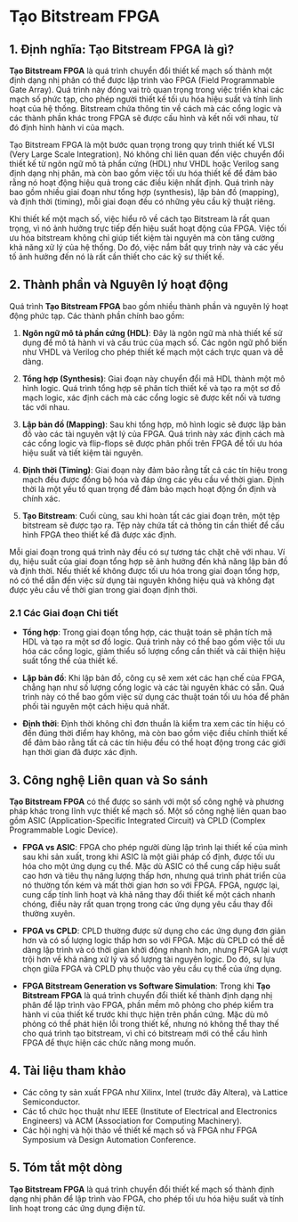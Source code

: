 # Tạo Bitstream FPGA

## 1. Định nghĩa: **Tạo Bitstream FPGA** là gì?
**Tạo Bitstream FPGA** là quá trình chuyển đổi thiết kế mạch số thành một định dạng nhị phân có thể được lập trình vào FPGA (Field Programmable Gate Array). Quá trình này đóng vai trò quan trọng trong việc triển khai các mạch số phức tạp, cho phép người thiết kế tối ưu hóa hiệu suất và tính linh hoạt của hệ thống. Bitstream chứa thông tin về cách mà các cổng logic và các thành phần khác trong FPGA sẽ được cấu hình và kết nối với nhau, từ đó định hình hành vi của mạch.

Tạo Bitstream FPGA là một bước quan trọng trong quy trình thiết kế VLSI (Very Large Scale Integration). Nó không chỉ liên quan đến việc chuyển đổi thiết kế từ ngôn ngữ mô tả phần cứng (HDL) như VHDL hoặc Verilog sang định dạng nhị phân, mà còn bao gồm việc tối ưu hóa thiết kế để đảm bảo rằng nó hoạt động hiệu quả trong các điều kiện nhất định. Quá trình này bao gồm nhiều giai đoạn như tổng hợp (synthesis), lập bản đồ (mapping), và định thời (timing), mỗi giai đoạn đều có những yêu cầu kỹ thuật riêng.

Khi thiết kế một mạch số, việc hiểu rõ về cách tạo Bitstream là rất quan trọng, vì nó ảnh hưởng trực tiếp đến hiệu suất hoạt động của FPGA. Việc tối ưu hóa bitstream không chỉ giúp tiết kiệm tài nguyên mà còn tăng cường khả năng xử lý của hệ thống. Do đó, việc nắm bắt quy trình này và các yếu tố ảnh hưởng đến nó là rất cần thiết cho các kỹ sư thiết kế.

## 2. Thành phần và Nguyên lý hoạt động
Quá trình **Tạo Bitstream FPGA** bao gồm nhiều thành phần và nguyên lý hoạt động phức tạp. Các thành phần chính bao gồm:

1. **Ngôn ngữ mô tả phần cứng (HDL)**: Đây là ngôn ngữ mà nhà thiết kế sử dụng để mô tả hành vi và cấu trúc của mạch số. Các ngôn ngữ phổ biến như VHDL và Verilog cho phép thiết kế mạch một cách trực quan và dễ dàng.

2. **Tổng hợp (Synthesis)**: Giai đoạn này chuyển đổi mã HDL thành một mô hình logic. Quá trình tổng hợp sẽ phân tích thiết kế và tạo ra một sơ đồ mạch logic, xác định cách mà các cổng logic sẽ được kết nối và tương tác với nhau.

3. **Lập bản đồ (Mapping)**: Sau khi tổng hợp, mô hình logic sẽ được lập bản đồ vào các tài nguyên vật lý của FPGA. Quá trình này xác định cách mà các cổng logic và flip-flops sẽ được phân phối trên FPGA để tối ưu hóa hiệu suất và tiết kiệm tài nguyên.

4. **Định thời (Timing)**: Giai đoạn này đảm bảo rằng tất cả các tín hiệu trong mạch đều được đồng bộ hóa và đáp ứng các yêu cầu về thời gian. Định thời là một yếu tố quan trọng để đảm bảo mạch hoạt động ổn định và chính xác.

5. **Tạo Bitstream**: Cuối cùng, sau khi hoàn tất các giai đoạn trên, một tệp bitstream sẽ được tạo ra. Tệp này chứa tất cả thông tin cần thiết để cấu hình FPGA theo thiết kế đã được xác định.

Mỗi giai đoạn trong quá trình này đều có sự tương tác chặt chẽ với nhau. Ví dụ, hiệu suất của giai đoạn tổng hợp sẽ ảnh hưởng đến khả năng lập bản đồ và định thời. Nếu thiết kế không được tối ưu hóa trong giai đoạn tổng hợp, nó có thể dẫn đến việc sử dụng tài nguyên không hiệu quả và không đạt được yêu cầu về thời gian trong giai đoạn định thời.

### 2.1 Các Giai đoạn Chi tiết
- **Tổng hợp**: Trong giai đoạn tổng hợp, các thuật toán sẽ phân tích mã HDL và tạo ra một sơ đồ logic. Quá trình này có thể bao gồm việc tối ưu hóa các cổng logic, giảm thiểu số lượng cổng cần thiết và cải thiện hiệu suất tổng thể của thiết kế.

- **Lập bản đồ**: Khi lập bản đồ, công cụ sẽ xem xét các hạn chế của FPGA, chẳng hạn như số lượng cổng logic và các tài nguyên khác có sẵn. Quá trình này có thể bao gồm việc sử dụng các thuật toán tối ưu hóa để phân phối tài nguyên một cách hiệu quả nhất.

- **Định thời**: Định thời không chỉ đơn thuần là kiểm tra xem các tín hiệu có đến đúng thời điểm hay không, mà còn bao gồm việc điều chỉnh thiết kế để đảm bảo rằng tất cả các tín hiệu đều có thể hoạt động trong các giới hạn thời gian đã được xác định.

## 3. Công nghệ Liên quan và So sánh
**Tạo Bitstream FPGA** có thể được so sánh với một số công nghệ và phương pháp khác trong lĩnh vực thiết kế mạch số. Một số công nghệ liên quan bao gồm ASIC (Application-Specific Integrated Circuit) và CPLD (Complex Programmable Logic Device).

- **FPGA vs ASIC**: FPGA cho phép người dùng lập trình lại thiết kế của mình sau khi sản xuất, trong khi ASIC là một giải pháp cố định, được tối ưu hóa cho một ứng dụng cụ thể. Mặc dù ASIC có thể cung cấp hiệu suất cao hơn và tiêu thụ năng lượng thấp hơn, nhưng quá trình phát triển của nó thường tốn kém và mất thời gian hơn so với FPGA. FPGA, ngược lại, cung cấp tính linh hoạt và khả năng thay đổi thiết kế một cách nhanh chóng, điều này rất quan trọng trong các ứng dụng yêu cầu thay đổi thường xuyên.

- **FPGA vs CPLD**: CPLD thường được sử dụng cho các ứng dụng đơn giản hơn và có số lượng logic thấp hơn so với FPGA. Mặc dù CPLD có thể dễ dàng lập trình và có thời gian khởi động nhanh hơn, nhưng FPGA lại vượt trội hơn về khả năng xử lý và số lượng tài nguyên logic. Do đó, sự lựa chọn giữa FPGA và CPLD phụ thuộc vào yêu cầu cụ thể của ứng dụng.

- **FPGA Bitstream Generation vs Software Simulation**: Trong khi **Tạo Bitstream FPGA** là quá trình chuyển đổi thiết kế thành định dạng nhị phân để lập trình vào FPGA, phần mềm mô phỏng cho phép kiểm tra hành vi của thiết kế trước khi thực hiện trên phần cứng. Mặc dù mô phỏng có thể phát hiện lỗi trong thiết kế, nhưng nó không thể thay thế cho quá trình tạo bitstream, vì chỉ có bitstream mới có thể cấu hình FPGA để thực hiện các chức năng mong muốn.

## 4. Tài liệu tham khảo
- Các công ty sản xuất FPGA như Xilinx, Intel (trước đây Altera), và Lattice Semiconductor.
- Các tổ chức học thuật như IEEE (Institute of Electrical and Electronics Engineers) và ACM (Association for Computing Machinery).
- Các hội nghị và hội thảo về thiết kế mạch số và FPGA như FPGA Symposium và Design Automation Conference.

## 5. Tóm tắt một dòng
**Tạo Bitstream FPGA** là quá trình chuyển đổi thiết kế mạch số thành định dạng nhị phân để lập trình vào FPGA, cho phép tối ưu hóa hiệu suất và tính linh hoạt trong các ứng dụng điện tử.